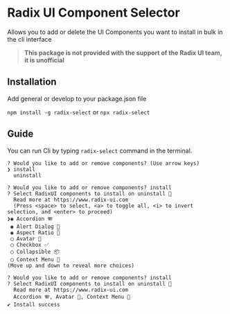 # Radix UI Component Selector

Allows you to add or delete the UI Components you want to install in bulk in the cli interface

> **This package is not provided with the support of the Radix UI team, it is unofficial**

## Installation

Add general or develop to your package.json file

`npm install -g radix-select` or `npx radix-select`

## Guide

You can run Cli by typing `radix-select` command in the terminal.

```
? Would you like to add or remove components? (Use arrow keys)
❯ install 
  uninstall 
```

```
? Would you like to add or remove components? install
? Select RadixUI components to install on uninstall 🔽  
  Read more at https://www.radix-ui.com 
  (Press <space> to select, <a> to toggle all, <i> to invert selection, and <enter> to proceed)
❯◉ Accordion 🪗
 ◉ Alert Dialog 🚨
 ◉ Aspect Ratio 📐
 ◯ Avatar 🧑
 ◯ Checkbox ✅
 ◯ Collapsible 📦
 ◯ Context Menu 📝
(Move up and down to reveal more choices)
```

```
? Would you like to add or remove components? install
? Select RadixUI components to install on uninstall 🔽
  Read more at https://www.radix-ui.com
  Accordion 🪗, Avatar 🧑, Context Menu 📝
✔ Install success

```
